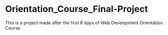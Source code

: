 # Orientation_Course_Final-Project

This is a project made after the first 8 days of Web Development Orientation Course 

